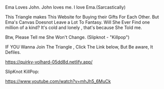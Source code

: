 Ema Loves John.
John loves me.
I love Ema.(Sarcastically)

This Triangle makes This Website for Buying their Gifts For Each Other. But Ema's Canvas Doesnot Leave a Lot To Fantasy. Will She Ever Find one million of a kind? It's cold and lonely , that's because She Told me.

Btw, Please Tell me She Won't Change. (Slipknot - "Killpop")

IF YOU Wanna Join The Triangle , Click The Link  below, But Be aware, It Defiles.

https://quirky-volhard-05dd8d.netlify.app/

SlipKnot KillPop: 

https://www.youtube.com/watch?v=mhJh5_6MuCk

